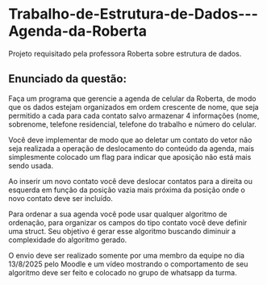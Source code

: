# Trabalho-de-Estrutura-de-Dados---Agenda-da-Roberta
Projeto requisitado pela professora Roberta sobre estrutura de dados.

## Enunciado da questão: 
Faça um programa que gerencie a agenda de celular da Roberta, de modo que os dados estejam organizados em ordem crescente de nome, que seja permitido a cada para cada contato salvo armazenar 4 informações (nome, sobrenome, telefone residencial, telefone do trabalho e número do celular.

Você deve implementar de modo que ao deletar um contato do vetor não seja realizada a operação de deslocamento do conteúdo da agenda, mais  simplesmente colocado um flag para indicar que aposição não está mais sendo usada.

Ao inserir um novo contato você deve deslocar contatos para a direita ou esquerda em função da  posição vazia mais próxima da posição onde o novo contato deve ser incluído.

Para ordenar a sua agenda você pode usar qualquer algoritmo de ordenação, para organizar os campos do tipo contato você deve definir uma struct. Seu objetivo é gerar esse algoritmo buscando diminuir a complexidade do algoritmo gerado.  
 
O envio deve ser realizado somente por uma membro da equipe no dia 13/8/2025 pelo Moodle e um vídeo mostrando o comportamento de seu algoritmo deve ser feito e colocado no grupo de whatsapp da turma.
